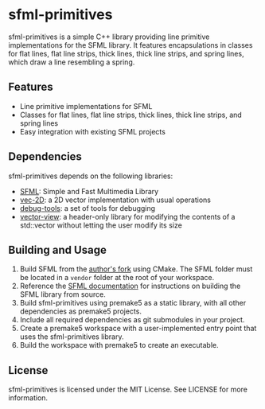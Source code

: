 # sfml-primitives

sfml-primitives is a simple C++ library providing line primitive implementations for the SFML library. It features encapsulations in classes for flat lines, flat line strips, thick lines, thick line strips, and spring lines, which draw a line resembling a spring.

## Features

- Line primitive implementations for SFML
- Classes for flat lines, flat line strips, thick lines, thick line strips, and spring lines
- Easy integration with existing SFML projects

## Dependencies

sfml-primitives depends on the following libraries:

- [SFML](https://github.com/Ismael99Bueno/SFML): Simple and Fast Multimedia Library
- [vec-2D](https://github.com/Ismael99Bueno/vec-2D): a 2D vector implementation with usual operations
- [debug-tools](https://github.com/Ismael99Bueno/debug-tools): a set of tools for debugging
- [vector-view](https://github.com/Ismael99Bueno/vector-view): a header-only library for modifying the contents of a std::vector without letting the user modify its size

## Building and Usage

1. Build SFML from the [author's fork](https://github.com/Ismael99Bueno/SFML) using CMake. The SFML folder must be located in a `vendor` folder at the root of your workspace.
2. Reference the [SFML documentation](https://www.sfml-dev.org/tutorials/) for instructions on building the SFML library from source.
3. Build sfml-primitives using premake5 as a static library, with all other dependencies as premake5 projects.
4. Include all required dependencies as git submodules in your project.
5. Create a premake5 workspace with a user-implemented entry point that uses the sfml-primitives library.
6. Build the workspace with premake5 to create an executable.

## License

sfml-primitives is licensed under the MIT License. See LICENSE for more information.
